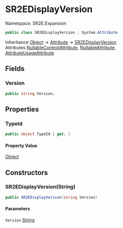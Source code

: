 # SR2EDisplayVersion

Namespace: SR2E.Expansion

```csharp
public class SR2EDisplayVersion : System.Attribute
```

Inheritance [Object](https://docs.microsoft.com/en-us/dotnet/api/system.object) → [Attribute](https://docs.microsoft.com/en-us/dotnet/api/system.attribute) → [SR2EDisplayVersion](/docs/dev/api-3.0.0-alpha.1/sr2e/expansion/sr2edisplayversion)<br />
Attributes [NullableContextAttribute](/docs/dev/api-3.0.0-alpha.1/system/runtime/compilerservices/nullablecontextattribute), [NullableAttribute](/docs/dev/api-3.0.0-alpha.1/system/runtime/compilerservices/nullableattribute), [AttributeUsageAttribute](https://docs.microsoft.com/en-us/dotnet/api/system.attributeusageattribute)

## Fields

### **Version**

```csharp
public string Version;
```

## Properties

### **TypeId**

```csharp
public object TypeId { get; }
```

#### Property Value

[Object](https://docs.microsoft.com/en-us/dotnet/api/system.object)<br />

## Constructors

### **SR2EDisplayVersion(String)**

```csharp
public SR2EDisplayVersion(string Version)
```

#### Parameters

`Version` [String](https://docs.microsoft.com/en-us/dotnet/api/system.string)<br />
